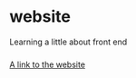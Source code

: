 # website
Learning a little about front end
###
[A link to the website](https://affectionate-joliot-ca1c16.netlify.app/)
